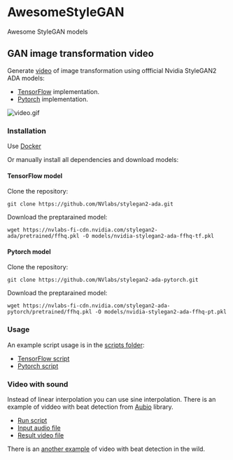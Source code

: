 # AwesomeStyleGAN
Awesome StyleGAN models

## GAN image transformation video

Generate [video](media/video.mp4) of image transformation using offficial Nvidia StyleGAN2 ADA models:

* [TensorFlow](https://github.com/NVlabs/stylegan2-ada) implementation.
* [Pytorch](https://github.com/NVlabs/stylegan2-ada-pytorch) implementation.

![video.gif](media/video.gif)

### Installation

Use [Docker](Dockerfile)

Or manually install all dependencies and download models:

#### TensorFlow model

Clone the repository:

```
git clone https://github.com/NVlabs/stylegan2-ada.git
```

Download the preptarained model:

```
wget https://nvlabs-fi-cdn.nvidia.com/stylegan2-ada/pretrained/ffhq.pkl -O models/nvidia-stylegan2-ada-ffhq-tf.pkl
```

#### Pytorch model

Clone the repository:

```
git clone https://github.com/NVlabs/stylegan2-ada-pytorch.git
```

Download the preptarained model:

```
wget https://nvlabs-fi-cdn.nvidia.com/stylegan2-ada-pytorch/pretrained/ffhq.pkl -O models/nvidia-stylegan2-ada-ffhq-pt.pkl
```

### Usage

An example script usage is in the [scripts folder](scripts):

* [TensorFlow script](scripts/run_generate_video.sh)
* [Pytorch script](scripts/run_generate_video_pytorch.sh)


### Video with sound 

Instead of linear interpolation you can use sine interpolation. There is an example of viddeo with beat detection from [Aubio](https://github.com/aubio/aubio) library.

* [Run script](scripts/run_generate_video_beats.sh)
* [Input audio file](media/beats.wav)
* [Result video file](media/beats.mp4)

There is an [another example](https://www.tiktok.com/@vlarine/video/6927257593178033413) of video with beat detection in the wild.



